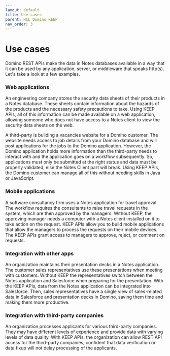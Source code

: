 ```yaml
---
layout: default
title: Use cases
parent: HCL Domino KEEP
nav_order: 3
---
```


# Use cases

Domino REST APIs make the data in Notes databases available in a way that it can be used by any application, server, or middleware that speaks http(s). Let's take a look at a few examples.

### Web applications

An engineering company stores the security data sheets of their products in a Notes database. These sheets contain information about the hazards of the products and the necessary safety precautions to take. Using KEEP APIs, all of this information can be made available on a web application, allowing someone who does not have access to a Notes client to view the security data sheets on the web.

A third-party is building a vacancies website for a Domino customer. The website needs access to job details from your Domino database and will post applications for the jobs to the Domino application. However, the Domino application holds more information than the third-party needs to interact with and the application goes on a workflow subsequently. So, applications must only be submitted at the right status and data must be properly validated, else the Notes Client part will break. Using KEEP APIs, the Domino customer can manage all of this without needing skills in Java or JavaScript.

### Mobile applications

A software consultancy firm uses a Notes application for travel approval. The workflow requires the consultants to raise travel requests in the system, which are then approved by the managers. Without KEEP, the approving manager needs a computer with a Notes client installed on it to take action on the request. KEEP APIs allow you to build mobile applications that allow the managers to process the requests on their mobile devices. The KEEP APIs grant access to managers to approve, reject, or comment on requests.

### Integration with other apps

An organization maintains their presentation decks in a Notes application. The customer sales representatives use these presentations when meeting with customers. Without KEEP the representatives switch between the Notes application and Salesforce when preparing for the presentation. With the KEEP APIs, data from the Notes application can be integrated into Salesforce. Then, sales representatives have a single view of sales-related data in Salesforce and presentation decks in Domino, saving them time and making them more productive.

### Integration with third-party companies

An organization processes applicants for various third-party companies. They may have different levels of experience and provide data with varying levels of data quality. With KEEP APIs, the organization can allow REST API access for the third-party companies, confident that data verification or data fixup will not delay processing of the applicants.
